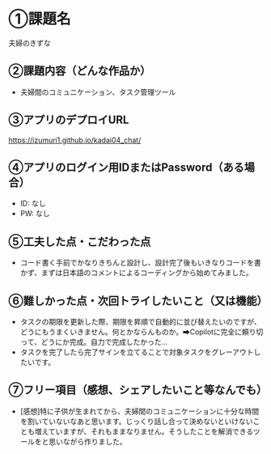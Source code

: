 # ①課題名
夫婦のきずな　

## ②課題内容（どんな作品か）
- 夫婦間のコミュニケーション、タスク管理ツール

## ③アプリのデプロイURL
https://izumuri1.github.io/kadai04_chat/

## ④アプリのログイン用IDまたはPassword（ある場合）
- ID: なし
- PW: なし

## ⑤工夫した点・こだわった点
- コード書く手前でかなりきちんと設計し、設計完了後もいきなりコードを書かず、まずは日本語のコメントによるコーディングから始めてみました。

## ⑥難しかった点・次回トライしたいこと（又は機能）
- タスクの期限を更新した際、期限を昇順で自動的に並び替えたいのですが、どうにもうまくいきません。何とかならんものか。➡Copilotに完全に頼り切って、どうにか完成。自力で完成したかった...
- タスクを完了したら完了サインを立てることで対象タスクをグレーアウトしたいです。


## ⑦フリー項目（感想、シェアしたいこと等なんでも）
- [感想]特に子供が生まれてから、夫婦間のコミュニケーションに十分な時間を割いていないなあと思います。じっくり話し合って決めないといけないことも増えていますが、それもままなりません。そうしたことを解消できるツールをと思いながら作りました。